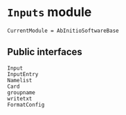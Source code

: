 # `Inputs` module

```@meta
CurrentModule = AbInitioSoftwareBase
```

## Public interfaces

```@docs
Input
InputEntry
Namelist
Card
groupname
writetxt
FormatConfig
```
